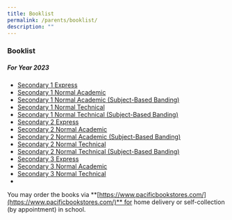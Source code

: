 ```yaml
---
title: Booklist
permalink: /parents/booklist/
description: ""
---
```

### **Booklist**
##### **For Year 2023**
* [Secondary 1 Express](/files/2023%20Booklist/S1%20(EXP).pdf)
* [Secondary 1 Normal Academic](/files/2023%20Booklist/S1%20(NA).pdf)
* [Secondary 1 Normal Academic (Subject-Based Banding)](/files/2023%20Booklist/S1%20(NA-SBB).pdf)
* [Secondary 1 Normal Technical](/files/2023%20Booklist/S1%20(NT).pdf)
* [Secondary 1 Normal Technical (Subject-Based Banding)](/files/2023%20Booklist/S1%20(NT-SBB).pdf)
* [Secondary 2 Express](/files/2023%20Booklist/S2%20(EXP).pdf)
* [Secondary 2 Normal Academic](/files/2023%20Booklist/S2%20(NA).pdf)
* [Secondary 2 Normal Academic (Subject-Based Banding)](/files/2023%20Booklist/S2%20(NA-SBB).pdf)
* [Secondary 2 Normal Technical](/files/2023%20Booklist/S2%20(NT).pdf)
* [Secondary 2 Normal Technical (Subject-Based Banding)](/files/2023%20Booklist/S2%20(NT-SBB).pdf)
* [Secondary 3 Express](/files/2023%20Booklist/S3%20(EXP).pdf)
* [Secondary 3 Normal Academic](/files/2023%20Booklist/S3%20(NA).pdf)
* [Secondary 3 Normal Technical](/files/2023%20Booklist/S3%20(NT).pdf)
* 

You may order the books via **[https://www.pacificbookstores.com/](https://www.pacificbookstores.com/)** for home delivery or self-collection (by appointment) in school.